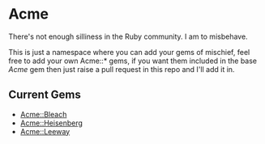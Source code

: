 # Acme

There's not enough silliness in the Ruby community.  I am to misbehave.

This is just a namespace where you can add your gems of mischief, feel free to
add your own Acme::* gems, if you want them included in the base _Acme_ gem then
just raise a pull request in this repo and I'll add it in.

## Current Gems

 * [Acme::Bleach](//github.com/smathy/acme-bleach)
 * [Acme::Heisenberg](//github.com/smathy/acme-heisenberg)
 * [Acme::Leeway](//github.com/rthbound/acme-leeway)
